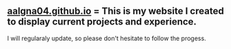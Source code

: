 ## [aalgna04.github.io](http://aalgna04.github.io) = This is my website I created to display current projects and experience. 
I will regularaly update, so please don't hesitate to follow the progess.
